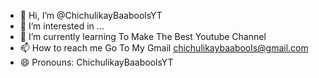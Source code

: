 - 👋 Hi, I’m @ChichulikayBaaboolsYT
- 👀 I’m interested in ...
- 🌱 I’m currently learning To Make The Best Youtube Channel
- 📫 How to reach me Go To My Gmail <chichulikaybaabools@gmail.com>
- 😄 Pronouns: ChichulikayBaaboolsYT

<!---
ChichulikayBaaboolsYT/ChichulikayBaaboolsYT is a ✨ special ✨ repository because its `README.md` (this file) appears on your GitHub profile.
You can click the Preview link to take a look at your changes.
--->
